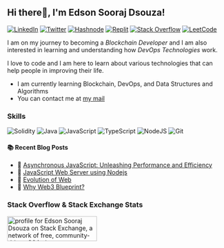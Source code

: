 ## Hi there👋, I'm Edson Sooraj Dsouza!

[![LinkedIn](https://img.shields.io/badge/linkedin-%230077B5.svg?style=for-the-badge&logo=linkedin&logoColor=white)](https://www.linkedin.com/in/edson-sooraj-dsouza-7b110a241/)
[![Twitter](https://img.shields.io/badge/Twitter-%231DA1F2.svg?style=for-the-badge&logo=Twitter&logoColor=white)](https://twitter.com/edsondsouza)
[![Hashnode](https://img.shields.io/badge/Hashnode-2962FF?style=for-the-badge&logo=hashnode&logoColor=white)](https://hashnode.com/@edsondsouza)
[![Replit](https://img.shields.io/badge/Replit-DD1200?style=for-the-badge&logo=Replit&logoColor=white)](https://replit.com/@edson-dsouza)
[![Stack Overflow](https://img.shields.io/badge/-Stackoverflow-FE7A16?style=for-the-badge&logo=stack-overflow&logoColor=white)](https://stackoverflow.com/users/18517557/edson-sooraj-dsouza)
[![LeetCode](https://img.shields.io/badge/LeetCode-000000?style=for-the-badge&logo=LeetCode&logoColor=#d16c06)](https://leetcode.com/edsodz/)

I am on my journey to becoming a *Blockchain Developer* and I am also interested in learning and understanding how *DevOps Technologies* work.

I love to code and I am here to learn about various technologies that can help people in improving their life.

- I am currently learning Blockchain, DevOps, and Data Structures and Algorithms
- You can contact me at [my mail](mailto:edsonsouzadev@outlook.com)

### Skills
![Solidity](https://img.shields.io/badge/Solidity-%23363636.svg?style=for-the-badge&logo=solidity&logoColor=white)
![Java](https://img.shields.io/badge/java-%23ED8B00.svg?style=for-the-badge&logo=java&logoColor=white)
![JavaScript](https://img.shields.io/badge/javascript-%23323330.svg?style=for-the-badge&logo=javascript&logoColor=%23F7DF1E)
![TypeScript](https://img.shields.io/badge/typescript-%23007ACC.svg?style=for-the-badge&logo=typescript&logoColor=white)
![NodeJS](https://img.shields.io/badge/node.js-6DA55F?style=for-the-badge&logo=node.js&logoColor=white)
![Git](https://img.shields.io/badge/git-%23F05033.svg?style=for-the-badge&logo=git&logoColor=white)

#### :books: Recent Blog Posts
<!-- BLOGPOSTS:START -->
 - 🌮 [Asynchronous JavaScript: Unleashing Performance and Efficiency](https://edsondsouza.hashnode.dev/asynchronous-javascript-unleashing-performance-and-efficiency)
 - 💯 [JavaScript Web Server using Nodejs](https://edsondsouza.hashnode.dev/javascript-web-server-using-nodejs)
 - 💯 [Evolution of Web](https://edsondsouza.hashnode.dev/evolution-of-web)
 - 💯 [Why Web3 Blueprint?](https://edsondsouza.hashnode.dev/why-web3-blueprint)<!-- BLOGPOSTS:END -->


### Stack Overflow & Stack Exchange Stats

<a href="https://meta.stackexchange.com/users/1331166/edson-sooraj-dsouza"><img src="https://meta.stackexchange.com/users/flair/1331166.png" width="208" height="58" alt="profile for Edson Sooraj Dsouza on Stack Exchange, a network of free, community-driven Q&amp;A sites" title="profile for Edson Sooraj Dsouza on Stack Exchange, a network of free, community-driven Q&amp;A sites" /></a>
